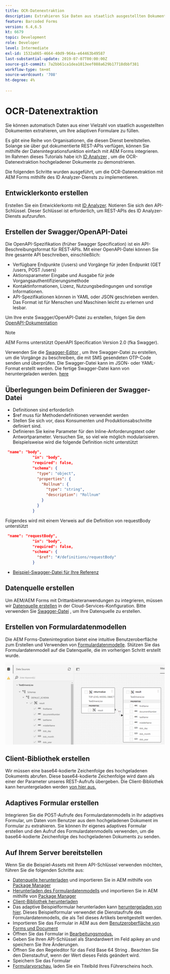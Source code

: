 ```yaml
---
title: OCR-Datenextraktion
description: Extrahieren Sie Daten aus staatlich ausgestellten Dokumenten, um Formulare auszufüllen.
feature: Barcoded Forms
version: 6.4,6.5
kt: 6679
topic: Development
role: Developer
level: Intermediate
exl-id: 1532a865-4664-40d9-964a-e64463b49587
last-substantial-update: 2019-07-07T00:00:00Z
source-git-commit: 7a2bb61ca1dea1013eef088a629b17718dbbf381
workflow-type: tm+mt
source-wordcount: '708'
ht-degree: 4%

---
```


# OCR-Datenextraktion

Sie können automatisch Daten aus einer Vielzahl von staatlich ausgestellten Dokumenten extrahieren, um Ihre adaptiven Formulare zu füllen.

Es gibt eine Reihe von Organisationen, die diesen Dienst bereitstellen. Solange sie über gut dokumentierte REST-APIs verfügen, können Sie mithilfe der Datenintegrationsfunktion einfach mit AEM Forms integrieren. Im Rahmen dieses Tutorials habe ich [ID Analyzer](https://www.idanalyzer.com/) , um die OCR-Datenextraktion hochgeladener Dokumente zu demonstrieren.

Die folgenden Schritte wurden ausgeführt, um die OCR-Datenextraktion mit AEM Forms mithilfe des ID Analyzer-Diensts zu implementieren.

## Entwicklerkonto erstellen

Erstellen Sie ein Entwicklerkonto mit [ID Analyzer](https://portal.idanalyzer.com/signin.html). Notieren Sie sich den API-Schlüssel. Dieser Schlüssel ist erforderlich, um REST-APIs des ID Analyzer-Diensts aufzurufen.

## Erstellen der Swagger/OpenAPI-Datei

Die OpenAPI-Spezifikation (früher Swagger Specification) ist ein API-Beschreibungsformat für REST-APIs. Mit einer OpenAPI-Datei können Sie Ihre gesamte API beschreiben, einschließlich:

* Verfügbare Endpunkte (/users) und Vorgänge für jeden Endpunkt (GET /users, POST /users)
* Aktionsparameter Eingabe und Ausgabe für jede Vorgangsauthentifizierungsmethode
* Kontaktinformationen, Lizenz, Nutzungsbedingungen und sonstige Informationen.
* API-Spezifikationen können in YAML oder JSON geschrieben werden. Das Format ist für Menschen und Maschinen leicht zu erlernen und lesbar.

Um Ihre erste Swagger/OpenAPI-Datei zu erstellen, folgen Sie dem [OpenAPI-Dokumentation](https://swagger.io/docs/specification/2-0/basic-structure/)

>[!NOTE]
> AEM Forms unterstützt OpenAPI Specification Version 2.0 (fka Swagger).

Verwenden Sie die [Swagger-Editor](https://editor.swagger.io/) , um Ihre Swagger-Datei zu erstellen, um die Vorgänge zu beschreiben, die mit SMS gesendeten OTP-Code senden und überprüfen. Die Swagger-Datei kann im JSON- oder YAML-Format erstellt werden. Die fertige Swagger-Datei kann von heruntergeladen werden. [here](assets/drivers-license-swagger.zip)

## Überlegungen beim Definieren der Swagger-Datei

* Definitionen sind erforderlich
* $ref muss für Methodendefinitionen verwendet werden
* Stellen Sie sich vor, dass Konsumenten und Produktionsabschnitte definiert sind.
* Definieren Sie keine Parameter für den Inline-Anforderungstext oder Antwortparameter. Versuchen Sie, so viel wie möglich modularisieren. Beispielsweise wird die folgende Definition nicht unterstützt

```json
 "name": "body",
            "in": "body",
            "required": false,
            "schema": {
              "type": "object",
              "properties": {
                "Rollnum": {
                  "type": "string",
                  "description": "Rollnum"
                }
              }
            }
```

Folgendes wird mit einem Verweis auf die Definition von requestBody unterstützt

```json
 "name": "requestBody",
            "in": "body",
            "required": false,
            "schema": {
              "$ref": "#/definitions/requestBody"
            }
```

* [Beispiel-Swagger-Datei für Ihre Referenz](assets/sample-swagger.json)

## Datenquelle erstellen

Um AEM/AEM Forms mit Drittanbieteranwendungen zu integrieren, müssen wir [Datenquelle erstellen](https://experienceleague.adobe.com/docs/experience-manager-learn/forms/ic-web-channel-tutorial/parttwo.html) in der Cloud-Services-Konfiguration. Bitte verwenden Sie [Swagger-Datei](assets/drivers-license-swagger.zip) , um Ihre Datenquelle zu erstellen.

## Erstellen von Formulardatenmodellen

Die AEM Forms-Datenintegration bietet eine intuitive Benutzeroberfläche zum Erstellen und Verwenden von [Formulardatenmodelle](https://experienceleague.adobe.com/docs/experience-manager-65/forms/form-data-model/create-form-data-models.html?lang=de). Stützen Sie das Formulardatenmodell auf die Datenquelle, die im vorherigen Schritt erstellt wurde.

![fdm](assets/test-dl-fdm.PNG)

## Client-Bibliothek erstellen

Wir müssen eine base64-kodierte Zeichenfolge des hochgeladenen Dokuments abrufen. Diese base64-kodierte Zeichenfolge wird dann als einer der Parameter unseres REST-Aufrufs übergeben.
Die Client-Bibliothek kann heruntergeladen werden [von hier aus.](assets/drivers-license-client-lib.zip)

## Adaptives Formular erstellen

Integrieren Sie die POST-Aufrufe des Formulardatenmodells in Ihr adaptives Formular, um Daten vom Benutzer aus dem hochgeladenen Dokument im Formular zu extrahieren. Sie können Ihr eigenes adaptives Formular erstellen und den Aufruf des Formulardatenmodells verwenden, um die base64-kodierte Zeichenfolge des hochgeladenen Dokuments zu senden.

## Auf Ihrem Server bereitstellen

Wenn Sie die Beispiel-Assets mit Ihrem API-Schlüssel verwenden möchten, führen Sie die folgenden Schritte aus:

* [Datenquelle herunterladen](assets/drivers-license-source.zip) und importieren Sie in AEM mithilfe von [Package Manager](http://localhost:4502/crx/packmgr/index.jsp)
* [Herunterladen des Formulardatenmodells](assets/drivers-license-fdm.zip) und importieren Sie in AEM mithilfe von [Package Manager](http://localhost:4502/crx/packmgr/index.jsp)
* [Client-Bibliothek herunterladen](assets/drivers-license-client-lib.zip)
* Das adaptive Beispielformular herunterladen kann [heruntergeladen von hier](assets/adaptive-form-dl.zip). Dieses Beispielformular verwendet die Dienstaufrufe des Formulardatenmodells, die als Teil dieses Artikels bereitgestellt werden.
* Importieren Sie das Formular in AEM aus dem [Benutzeroberfläche von Forms und Document](http://localhost:4502/aem/forms.html/content/dam/formsanddocuments)
* Öffnen Sie das Formular in [Bearbeitungsmodus.](http://localhost:4502/editor.html/content/forms/af/driverslicenseandpassport.html)
* Geben Sie Ihren API-Schlüssel als Standardwert im Feld apikey an und speichern Sie Ihre Änderungen.
* Öffnen Sie den Regeleditor für das Feld Base 64 String . Beachten Sie den Dienstaufruf, wenn der Wert dieses Felds geändert wird.
* Speichern Sie das Formular
* [Formularvorschau](http://localhost:4502/content/dam/formsanddocuments/driverslicenseandpassport/jcr:content?wcmmode=disabled), laden Sie ein Titelbild Ihres Führerscheins hoch.
